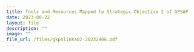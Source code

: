 ```yaml
---
title: Tools and Resources Mapped to Strategic Objective 2 of GPSAP
date: 2023-08-22
layout: file
description: ""
image: ""
file_url: /files/gkpslinka02-20232406.pdf
---
```

